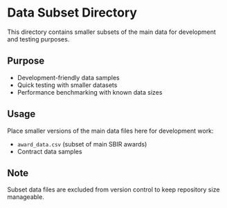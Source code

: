 # Data Subset Directory

This directory contains smaller subsets of the main data for development and testing purposes.

## Purpose

- Development-friendly data samples
- Quick testing with smaller datasets
- Performance benchmarking with known data sizes

## Usage

Place smaller versions of the main data files here for development work:
- `award_data.csv` (subset of main SBIR awards)
- Contract data samples

## Note

Subset data files are excluded from version control to keep repository size manageable.
